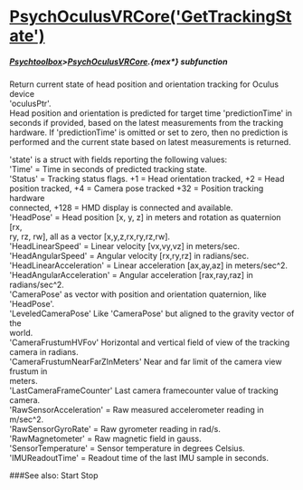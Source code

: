 # [PsychOculusVRCore('GetTrackingState')](PsychOculusVRCore-GetTrackingState) 
##### [Psychtoolbox](Pyschtoolbox)>[PsychOculusVRCore](PsychOculusVRCore).{mex*} subfunction


Return current state of head position and orientation tracking for Oculus device  
'oculusPtr'.  
Head position and orientation is predicted for target time 'predictionTime' in  
seconds if provided, based on the latest measurements from the tracking  
hardware. If 'predictionTime' is omitted or set to zero, then no prediction is  
performed and the current state based on latest measurements is returned.  
  
'state' is a struct with fields reporting the following values:  
'Time' = Time in seconds of predicted tracking state.  
'Status' = Tracking status flags. +1 = Head orientation tracked, +2 = Head  
position tracked, +4 = Camera pose tracked +32 = Position tracking hardware  
connected, +128 = HMD display is connected and available.  
'HeadPose' = Head position [x, y, z] in meters and rotation as quaternion [rx,  
ry, rz, rw], all as a vector [x,y,z,rx,ry,rz,rw].  
'HeadLinearSpeed' = Linear velocity [vx,vy,vz] in meters/sec.  
'HeadAngularSpeed' = Angular velocity [rx,ry,rz] in radians/sec.  
'HeadLinearAcceleration' = Linear acceleration [ax,ay,az] in meters/sec^2.  
'HeadAngularAcceleration' = Angular acceleration [rax,ray,raz] in radians/sec^2.  
'CameraPose' as vector with position and orientation quaternion, like  
'HeadPose'.  
'LeveledCameraPose' Like 'CameraPose' but aligned to the gravity vector of the  
world.  
'CameraFrustumHVFov' Horizontal and vertical field of view of the tracking  
camera in radians.  
'CameraFrustumNearFarZInMeters' Near and far limit of the camera view frustum in  
meters.  
'LastCameraFrameCounter' Last camera framecounter value of tracking camera.  
'RawSensorAcceleration' = Raw measured accelerometer reading in m/sec^2.  
'RawSensorGyroRate' = Raw gyrometer reading in rad/s.  
'RawMagnetometer' = Raw magnetic field in gauss.  
'SensorTemperature' = Sensor temperature in degrees Celsius.  
'IMUReadoutTime' = Readout time of the last IMU sample in seconds.  
  
  


###See also:
Start Stop
